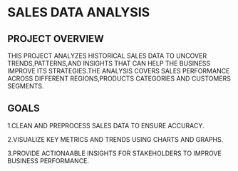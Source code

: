 # SALES DATA ANALYSIS
## PROJECT OVERVIEW
THIS PROJECT ANALYZES HISTORICAL SALES DATA TO UNCOVER TRENDS,PATTERNS,AND INSIGHTS THAT CAN HELP THE BUSINESS IMPROVE ITS STRATEGIES.THE ANALYSIS COVERS SALES PERFORMANCE ACROSS DIFFERENT REGIONS,PRODUCTS CATEGORIES AND CUSTOMERS SEGMENTS.
## GOALS
1.CLEAN AND PREPROCESS SALES DATA TO ENSURE ACCURACY.

2.VISUALIZE KEY METRICS AND TRENDS USING CHARTS AND GRAPHS.

3.PROVIDE ACTIONAABLE INSIGHTS FOR STAKEHOLDERS TO IMPROVE BUSINESS PERFORMANCE.
